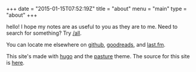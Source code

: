 +++
date = "2015-01-15T07:52:19Z"
title = "about"
menu = "main"
type = "about"
+++

hello!  I hope my notes are as useful to you as they are to me.
Need to search for something?  Try [/all](/all).

You can locate me elsewhere on
[github](https://github.com/yosemitebandit),
[goodreads](https://www.goodreads.com/user/show/5207178-matt-ball),
and [last.fm](http://www.last.fm/user/post_haste).

This site's made with [hugo](http://hugo.spf13.com)
and the [pasture](https://github.com/yosemitebandit/pasture) theme.
The source for this site is [here](https://github.com/yosemitebandit/vebsite).
